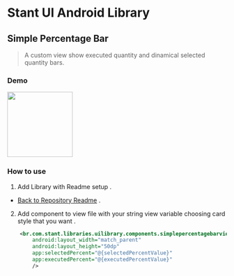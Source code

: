 # Stant UI Android Library

## Simple Percentage Bar 
> A custom view show executed quantity and dinamical selected quantity bars.

### Demo

<p>
  <img src="https://raw.githubusercontent.com/stantmob/stant-ui-android-library/master/ui-library/src/main/java/br/com/stant/libraries/uilibrary/components/simplepercentagebarview/doc/simple-percentage-bar-view.jpg"  width="150">
</p>

### How to use

1. Add Library with Readme setup .
* [Back to Repository Readme](https://github.com/stantmob/stant-ui-android-library#how-add-into-your-project) .


2. Add component to view file with your string view variable choosing card style that you want .
```xml
    <br.com.stant.libraries.uilibrary.components.simplepercentagebarview.SimplePercentageBarView
        android:layout_width="match_parent"
        android:layout_height="50dp"
        app:selectedPercent="@{selectedPercentValue}"
        app:executedPercent="@{executedPercentValue}"
        />
```
